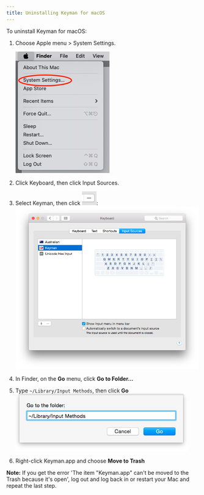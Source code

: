 ```yaml
---
title: Uninstalling Keyman for macOS
---
```


To uninstall Keyman for macOS:

1. Choose Apple menu > System Settings.

   ![Apple menu](../mac_images/open-apple-menu.png)

2. Click Keyboard, then click Input Sources.

3. Select Keyman, then click ![-](../mac_images/remove.png):
   ![Input Sources](../mac_images/remove_keyman.png)

4. In Finder, on the **Go** menu, click **Go to Folder...**

5. Type `~/Library/Input Methods`, then click **Go**
   ![Go to Folder](../mac_images/go_to_folder.png)

6. Right-click Keyman.app and choose **Move to Trash**

**Note:** If you get the error 'The item "Keyman.app" can't be
moved to the Trash because it's open', log out and log back in
or restart your Mac and repeat the last step.
